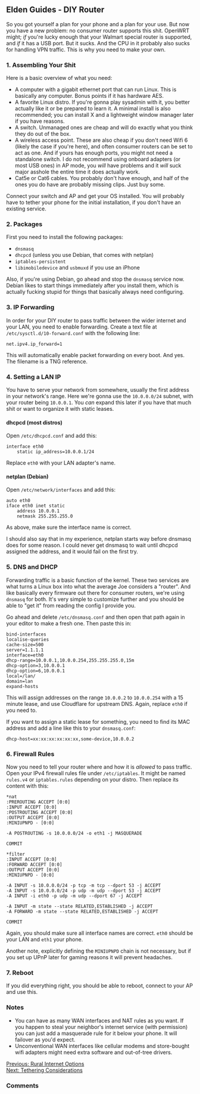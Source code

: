 ## Elden Guides - DIY Router
So you got yourself a plan for your phone and a plan for your use. But now you
have a new problem: no consumer router supports this shit. OpenWRT might; *if*
you're lucky enough that your Walmart special router is supported, and *if* it
has a USB port. But it sucks. And the CPU in it probably also sucks for
handling VPN traffic. This is why you need to make your own.

### 1. Assembling Your Shit
Here is a basic overview of what you need:
- A computer with a gigabit ethernet port that can run Linux. This is basically
any computer. Bonus points if it has hardware AES.
- A favorite Linux distro. If you're gonna play sysadmin with it, you better
actually like it or be prepared to learn it. A minimal install is also
recommended; you can install X and a lightweight window manager later if you
have reasons.
- A switch. Unmanaged ones are cheap and will do exactly what you think they do
out of the box.
- A wireless access point. These are also cheap if you don't need Wifi 6
(likely the case if you're here), and often consumer routers can be set to act
as one. And if yours has enough ports, you might not need a standalone switch.
I do not recommend using onboard adapters (or most USB ones) in AP mode, you
*will* have problems and it *will* suck major asshole the entire time it does
actually work.
- Cat5e or Cat6 cables. You probably don't have enough, and half of the ones
you do have are probably missing clips. Just buy some.

Connect your switch and AP and get your OS installed. You will probably have to
tether your phone for the initial installation, if you don't have an existing
service.

### 2. Packages
First you need to install the following packages:
- `dnsmasq`
- `dhcpcd` (unless you use Debian, that comes with netplan)
- `iptables-persistent`
- `libimobiledevice` and `usbmuxd` if you use an iPhone

Also, if you're using Debian, go ahead and stop the `dnsmasq` service now.
Debian likes to start things immediately after you install them, which is
actually fucking stupid for things that basically always need configuring.

### 3. IP Forwarding
In order for your DIY router to pass traffic between the wider internet and
your LAN, you need to enable forwarding. Create a text
file at `/etc/sysctl.d/10-forward.conf` with the following line:
```
net.ipv4.ip_forward=1
```
This will automatically enable packet forwarding on every boot. And yes. The
filename is a TNG reference.

### 4. Setting a LAN IP
You have to serve your network from somewhere, usually the first address in
your network's range. Here we're gonna use the `10.0.0.0/24` subnet, with your
router being `10.0.0.1`. You *can* expand this later if you have that much shit
or want to organize it with static leases.

#### dhcpcd (most distros)
Open `/etc/dhcpcd.conf` and add this:
```
interface eth0
    static ip_address=10.0.0.1/24
```
Replace `eth0` with your LAN adapter's name.

#### netplan (Debian)
Open `/etc/network/interfaces` and add this:
```
auto eth0
iface eth0 inet static
    address 10.0.0.1
    netmask 255.255.255.0
```
As above, make sure the interface name is correct.

I should also say that in my experience, netplan starts way before dnsmasq does
for some reason. I could never get dnsmasq to wait until dhcpcd assigned the
address, and it would fail on the first try.

### 5. DNS and DHCP
Forwarding traffic is a basic function of the kernel. These two services are
what turns a Linux box into what the average Joe considers a "router". And like
basically every firmware out there for consumer routers, we're using `dnsmasq`
for both. It's very simple to customize further and you should be able to "get
it" from reading the config I provide you.

Go ahead and delete `/etc/dnsmasq.conf` and then open
that path again in your editor to make a fresh one. Then paste this in:
```
bind-interfaces
localise-queries
cache-size=500
server=1.1.1.1
interface=eth0
dhcp-range=10.0.0.1,10.0.0.254,255.255.255.0,15m
dhcp-option=3,10.0.0.1
dhcp-option=6,10.0.0.1
local=/lan/
domain=lan
expand-hosts
```

This will assign addresses on the range `10.0.0.2` to `10.0.0.254` with a 15
minute lease, and use Cloudflare for upstream DNS. Again, replace `eth0` if you
need to.

If you want to assign a static lease for something, you need to find its MAC
address and add a line like this to your `dnsmasq.conf`:
```
dhcp-host=xx:xx:xx:xx:xx:xx,some-device,10.0.0.2
```

### 6. Firewall Rules
Now you need to tell your router where and how it is *allowed* to pass traffic.
Open your IPv4 firewall rules file under `/etc/iptables`. It might be named
`rules.v4` or `iptables.rules` depending on your distro. Then replace its
content with this:
```
*nat
:PREROUTING ACCEPT [0:0]
:INPUT ACCEPT [0:0]
:POSTROUTING ACCEPT [0:0]
:OUTPUT ACCEPT [0:0]
:MINIUPNPD - [0:0]

-A POSTROUTING -s 10.0.0.0/24 -o eth1 -j MASQUERADE

COMMIT

*filter
:INPUT ACCEPT [0:0]
:FORWARD ACCEPT [0:0]
:OUTPUT ACCEPT [0:0]
:MINIUPNPD - [0:0]

-A INPUT -s 10.0.0.0/24 -p tcp -m tcp --dport 53 -j ACCEPT
-A INPUT -s 10.0.0.0/24 -p udp -m udp --dport 53 -j ACCEPT
-A INPUT -i eth0 -p udp -m udp --dport 67 -j ACCEPT

-A INPUT -m state --state RELATED,ESTABLISHED -j ACCEPT
-A FORWARD -m state --state RELATED,ESTABLISHED -j ACCEPT

COMMIT
```

Again, you should make sure all interface names are correct. `eth0` should be
your LAN and `eth1` your phone.

Another note, explicitly defining the `MINIUPNPD` chain is not necessary, but
if you set up UPnP later for gaming reasons it will prevent headaches.

### 7. Reboot
If you did everything right, you should be able to reboot, connect to your AP
and use this.

### Notes
- You can have as many WAN interfaces and NAT rules as you want. If you happen
to steal your neighbor's internet service (with permission) you can just add a
masquerade rule for it below your phone. It will failover as you'd expect.
- Unconventional WAN interfaces like cellular modems and store-bought wifi
adapters might need extra software and out-of-tree drivers.

[Previous: Rural Internet Options](/guides/rural-networking/1-rural-internet.html)<br/>
[Next: Tethering Considerations](/guides/rural-networking/3-tethering.html)

### Comments
